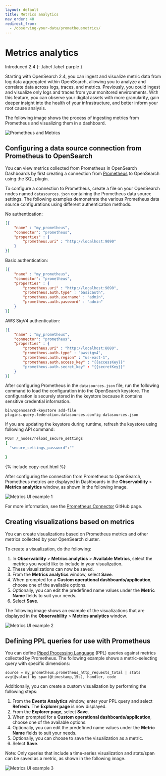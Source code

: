 ```yaml
---
layout: default
title: Metrics analytics
nav_order: 40
redirect_from:
  - /observing-your-data/prometheusmetrics/
---
```


# Metrics analytics
Introduced 2.4
{: .label .label-purple }

Starting with OpenSearch 2.4, you can ingest and visualize metric data from log data aggregated within OpenSearch, allowing you to analyze and correlate data across logs, traces, and metrics. Previously, you could ingest and visualize only logs and traces from your monitored environments. With this feature, you can observe your digital assets with more granularity, gain deeper insight into the health of your infrastructure, and better inform your root cause analysis.

The following image shows the process of ingesting metrics from Prometheus and visualizing them in a dashboard.

![Prometheus and Metrics]({{site.url}}{{site.baseurl}}/images/metrics/metricsgif.gif)

## Configuring a data source connection from Prometheus to OpenSearch

You can view metrics collected from Prometheus in OpenSearch Dashboards by first creating a connection from [Prometheus](https://prometheus.io/) to OpenSearch using the SQL plugin. 

To configure a connection to Prometheus, create a file on your OpenSearch nodes named `datasources.json` containing the Prometheus data source settings. The following examples demonstrate the various Prometheus data source configurations using different authentication methods.

No authentication:

```json
[{
    "name" : "my_prometheus",
    "connector": "prometheus",
    "properties" : {
        "prometheus.uri" : "http://localhost:9090"
    }
}]
```

Basic authentication:

```json
[{
    "name" : "my_prometheus",
    "connector": "prometheus",
    "properties" : {
        "prometheus.uri" : "http://localhost:9090",
        "prometheus.auth.type" : "basicauth",
        "prometheus.auth.username" : "admin",
        "prometheus.auth.password" : "admin"
    }
}]
```

AWS SigV4 authentication:

```json
[{
    "name" : "my_prometheus",
    "connector": "prometheus",
    "properties" : {
        "prometheus.uri" : "http://localhost:8080",
        "prometheus.auth.type" : "awssigv4",
        "prometheus.auth.region" : "us-east-1",
        "prometheus.auth.access_key" : "{{accessKey}}"
        "prometheus.auth.secret_key" : "{{secretKey}}"
    }
}]
```

After configuring Prometheus in the `datasources.json` file, run the following command to load the configuration into the OpenSearch keystore. The configuration is securely stored in the keystore because it contains sensitive credential information.

```
bin/opensearch-keystore add-file plugins.query.federation.datasources.config datasources.json
```

If you are updating the keystore during runtime, refresh the keystore using following API command:

```bash
POST /_nodes/reload_secure_settings
{
  "secure_settings_password":""
  
}
```
{% include copy-curl.html %}

After configuring the connection from Prometheus to OpenSearch, Prometheus metrics are displayed in Dashboards in the **Observability** > **Metrics analytics** window, as shown in the following image.

![Metrics UI example 1]({{site.url}}{{site.baseurl}}/images/metrics/metrics1.png)

For more information, see the [Prometheus Connector](https://github.com/opensearch-project/sql/blob/main/docs/user/ppl/admin/connectors/prometheus_connector.rst) GitHub page.

## Creating visualizations based on metrics

You can create visualizations based on Prometheus metrics and other metrics collected by your OpenSearch cluster.

To create a visualization, do the following:

1. In **Observability** > **Metrics analytics** > **Available Metrics**, select the metrics you would like to include in your visualization.
1. These visualizations can now be saved.
1. From the **Metrics analytics** window, select **Save**.
1. When prompted for a **Custom operational dashboards/application**, choose one of the available options.
1. Optionally, you can edit the predefined name values under the **Metric Name** fields to suit your needs.
1. Select **Save**.

The following image shows an example of the visualizations that are displayed in the **Observability** > **Metrics analytics** window.

![Metrics UI example 2]({{site.url}}{{site.baseurl}}/images/metrics/metrics2.png)

## Defining PPL queries for use with Prometheus

You can define [Piped Processing Language]({{site.url}}{{site.baseurl}}/search-plugins/sql/ppl/index) (PPL) queries against metrics collected by Prometheus. The following example shows a metric-selecting query with specific dimensions:

```
source = my_prometheus.prometheus_http_requests_total | stats avg(@value) by span(@timestamp,15s), handler, code
```

Additionally, you can create a custom visualization by performing the following steps:

1. From the **Events Analytics** window, enter your PPL query and select **Refresh**. The **Explorer page** is now displayed.
1. From the **Explorer page**, select **Save**.
1. When prompted for a **Custom operational dashboards/application**, choose one of the available options.
1. Optionally, you can edit the predefined name values under the **Metric Name** fields to suit your needs.
1. Optionally, you can choose to save the visualization as a metric.
1. Select **Save**.

Note: Only queries that include a time-series visualization and stats/span can be saved as a metric, as shown in the following image.

![Metrics UI example 3]({{site.url}}{{site.baseurl}}/images/metrics/metrics3.png)
